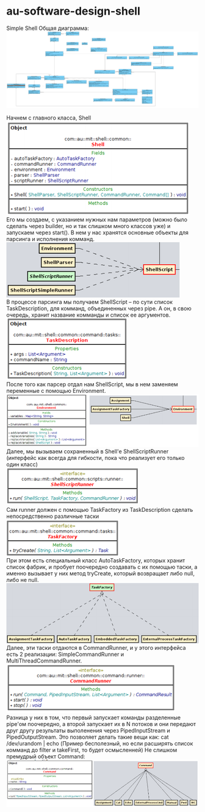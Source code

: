# au-software-design-shell
Simple Shell
Общая диаграмма:
![Class diagram](https://github.com/Semionn/au-software-design-shell/raw/task1/images/diagram.png)

Начнем с главного класса, Shell <br/>
![](https://github.com/Semionn/au-software-design-shell/raw/task1/images/image1.png) <br/>
Его мы создаем, с указанием нужных нам параметров (можно было сделать через builder, но 
и так слишком много классов уже) и запускаем через start(). В нем у нас хранятся основные 
объекты для парсинга и исполнения комманд. <br/>
![](https://github.com/Semionn/au-software-design-shell/raw/task1/images/image2.png) <br/>
В процессе парсинга мы получаем ShellScript – по сути список TaskDescription, для комманд, 
объединенных через pipe. А он, в свою очередь, хранит название комманды и список ее 
аргументов. <br/>
![](https://github.com/Semionn/au-software-design-shell/raw/task1/images/image3.png) <br/>
После того как парсер отдал нам ShellScript, мы в нем заменяем переменные с помощью 
Environment. <br/>
![](https://github.com/Semionn/au-software-design-shell/raw/task1/images/image4.png) <br/>
Далее, мы вызываем сохраненный в Shell'e ShellScriptRunner (интерфейс как всегда для 
гибкости, пока что реализует его только один класс) <br/>
![](https://github.com/Semionn/au-software-design-shell/raw/task1/images/image5.png) <br/>
Сам runner должен с помощью TaskFactory из TaskDescription сделать непосредственно 
различные таски <br/>
![](https://github.com/Semionn/au-software-design-shell/raw/task1/images/image6.png) <br/>
При этом есть специальный класс AutoTaskFactory, которых хранит список фабрик, и пробует
поочередно создавать с их помощью таски, а именно вызывает у них метод tryCreate, который
возвращает либо null, либо не null. <br/>
![](https://github.com/Semionn/au-software-design-shell/raw/task1/images/image7.png) <br/>
Далее, эти таски отдаются в CommandRunner, и у этого интерфейса есть 2 реализации: 
SimpleCommandRunner и MultiThreadCommandRunner. <br/>
![](https://github.com/Semionn/au-software-design-shell/raw/task1/images/image8.png) <br/>
Разница у них в том, что первый запускает команды разделенные pipe'ом поочередно, а 
второй запускает их в N потоков и они передают друг другу результаты выполенения через 
PipedInputStream и PipedOutputStream. Это позволяет делать такие вещи как:
cat /dev/urandom | echo
(Пример бесполезный, но если расширять список комманд до filter и takeFirst, то будет 
осмысленней)
Не слишком премудрый объект Command: <br/>
![](https://github.com/Semionn/au-software-design-shell/raw/task1/images/image9.png) <br/>

